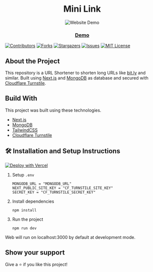 <div align="center">
  <h1>Mini Link</h1>
  <img src="https://i.ibb.co/dmHZr1T/ezgif-2-c3420ecc5d.gif" alt="Website Demo" />
  <h3><a href="https://mini-link-two.vercel.app/">Demo</a></h3>
</div>

[![Contributors][contributors-shield]][contributors-url]
[![Forks][forks-shield]][forks-url]
[![Stargazers][stars-shield]][stars-url]
[![Issues][issues-shield]][issues-url]
[![MIT License][license-shield]][license-url]

## About the Project
This repository is a URL Shortener to shorten long URLs like [bit.ly](https://bitly.com/) and similar. Built using [Next.js](https://nextjs.org/) and [MongoDB](https://mongodb.com) as database and secured with [Cloudflare Turnstile](https://www.cloudflare.com/products/turnstile/).

## Build With
This project was built using these technologies.
- [Next.js](https://nextjs.org/)
- [MongoDB](https://mongodb.com)
- [TailwindCSS](https://tailwindcss.com)
- [Cloudflare Turnstile](https://www.cloudflare.com/products/turnstile/)

## 🛠 Installation and Setup Instructions
[![Deploy with Vercel](https://vercel.com/button)](https://vercel.com/new/clone?repository-url=https%3A%2F%2Fgithub.com%2Fgbagush%2FMiniLink%2Ftree%2Fmain&env=MONGODB_URL,NEXT_PUBLIC_SITE_KEY,SECRET_KEY)
1. Setup `.env`
    ```
    MONGODB_URL = "MONGODB_URL"
    NEXT_PUBLIC_SITE_KEY = "CF_TURNSTILE_SITE_KEY"
    SECRET_KEY = "CF_TURNSTILE_SECRET_KEY"
    ```
2. Install dependencies
	```
	npm install
	```
3. Run the project 
	```
	npm run dev
	```
Web will run on localhost:3000 by default at development mode.

## Show your support
Give a ⭐ if you like this project!

<!-- MARKDOWN LINKS & IMAGES -->
<!-- https://www.markdownguide.org/basic-syntax/#reference-style-links -->
[contributors-shield]: https://img.shields.io/github/contributors/gbagush/MiniLink.svg?style=for-the-badge
[contributors-url]: https://github.com/gbagush/MiniLink/graphs/contributors
[forks-shield]: https://img.shields.io/github/forks/gbagush/MiniLink.svg?style=for-the-badge
[forks-url]: https://github.com/gbagush/MiniLink/network/members
[stars-shield]: https://img.shields.io/github/stars/gbagush/MiniLink.svg?style=for-the-badge
[stars-url]: https://github.com/gbagush/MiniLink/stargazers
[issues-shield]: https://img.shields.io/github/issues/gbagush/MiniLink.svg?style=for-the-badge
[issues-url]: https://github.com/gbagush/MiniLink/issues
[license-shield]: https://img.shields.io/github/license/gbagush/MiniLink.svg?style=for-the-badge
[license-url]: https://github.com/gbagush/MiniLink/blob/master/LICENSE
